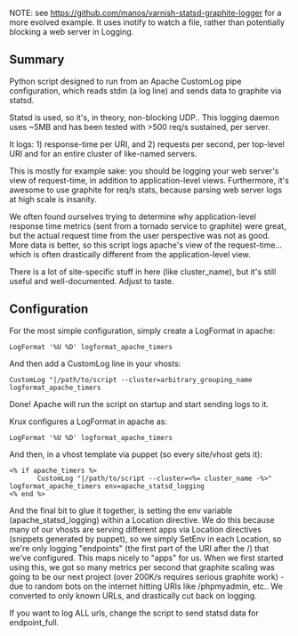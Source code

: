 NOTE: see https://github.com/manos/varnish-statsd-graphite-logger for a more evolved example.
It uses inotify to watch a file, rather than potentially blocking a web server in Logging.

## Summary
Python script designed to run from an Apache CustomLog pipe configuration, which reads stdin (a log line) and sends data to graphite via statsd.

Statsd is used, so it's, in theory, non-blocking UDP..
This logging daemon uses ~5MB and has been tested with >500 req/s sustained, per server. 

It logs: 1) response-time per URI, and 2) requests per second, per top-level URI and for an entire cluster of like-named servers.

This is mostly for example sake: you should be logging your web server's view of request-time, in addition to application-level views. Furthermore, it's awesome to use graphite for req/s stats, because parsing web server logs at high scale is insanity. 

We often found ourselves trying to determine why application-level response time metrics (sent from a tornado service to graphite) were great, but the actual request time from the user perspective was not as good. More data is better, so this script logs apache's view of the request-time... which is often drastically different from the application-level view.

There is a lot of site-specific stuff in here (like cluster_name), but it's still useful and well-documented. Adjust to taste.

## Configuration
For the most simple configuration, simply create a LogFormat in apache:

    LogFormat '%U %D' logformat_apache_timers

And then add a CustomLog line in your vhosts:

    CustomLog "|/path/to/script --cluster=arbitrary_grouping_name logformat_apache_timers 

Done! Apache will run the script on startup and start sending logs to it.


Krux configures a LogFormat in apache as: 

	LogFormat '%U %D' logformat_apache_timers

And then, in a vhost template via puppet (so every site/vhost gets it):

    <% if apache_timers %>
           CustomLog "|/path/to/script --cluster=<%= cluster_name -%>" logformat_apache_timers env=apache_statsd_logging
    <% end %>

And the final bit to glue it together, is setting the env variable (apache_statsd_logging) within a Location directive. We do this because many of our vhosts are serving different apps via Location directives (snippets generated by puppet), so we simply SetEnv in each Location, so we're only logging "endpoints" (the first part of the URI after the /) that we've configured. This maps nicely to "apps" for us. When we first started using this, we got so many metrics per second that graphite scaling was going to be our next project (over 200K/s requires serious graphite work) - due to random bots on the internet hitting URIs like /phpmyadmin, etc.. We converted to only known URLs, and drastically cut back on logging.

If you want to log ALL urls, change the script to send statsd data for endpoint_full.
